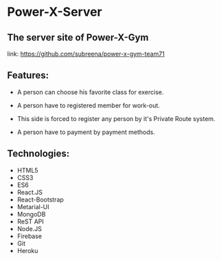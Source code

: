 # Power-X-Server
## The server site of Power-X-Gym 

link: https://github.com/subreena/power-x-gym-team71 

Features:
- 

- A person can choose his favorite class for exercise.

- A person have to registered member for work-out.

- This side is forced to register any person by it's Private Route system.

- A person have to payment by payment methods.

Technologies:
-
- HTML5
- CSS3
- ES6
- React.JS
- React-Bootstrap
- Metarial-UI
- MongoDB
- ReST API
- Node.JS
- Firebase
- Git
- Heroku
